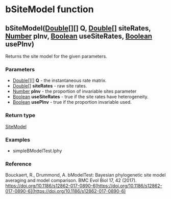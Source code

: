 bSiteModel function
===================
bSiteModel([Double[][]](../types/Double[][].md) **Q**, [Double[]](../types/Double[].md) **siteRates**, [Number](../types/Number.md) **pInv**, [Boolean](../types/Boolean.md) **useSiteRates**, [Boolean](../types/Boolean.md) **usePInv**)
------------------------------------------------------------------------------------------------------------------------------------------------------------------------------------------------------------------------------------------

Returns the site model for the given parameters.

### Parameters

- [Double[][]](../types/Double[][].md) **Q** - the instantaneous rate matrix.
- [Double[]](../types/Double[].md) **siteRates** - raw site rates.
- [Number](../types/Number.md) **pInv** - the proportion of invariable sites parameter
- [Boolean](../types/Boolean.md) **useSiteRates** - true if the site rates have heterogeneity.
- [Boolean](../types/Boolean.md) **usePInv** - true if the proportion invariable used.

### Return type

[SiteModel](../types/SiteModel.md)


### Examples

- simpleBModelTest.lphy

### Reference

Bouckaert, R., Drummond, A. bModelTest: Bayesian phylogenetic site model averaging and model comparison. BMC Evol Biol 17, 42 (2017). https://doi.org/10.1186/s12862-017-0890-6[https://doi.org/10.1186/s12862-017-0890-6](https://doi.org/10.1186/s12862-017-0890-6)

